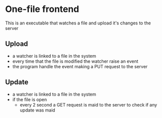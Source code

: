 # One-file frontend

This is an executable that watches a file and upload it's changes to the server

## Upload

- a watcher is linked to a file in the system
- every time that the file is modified the watcher raise an event
- the program handle the event making a PUT request to the server

## Update

- a watcher is linked to a file in the system
- if the file is open
	- every 2 second a GET request is maid to the server to check if any update was maid
 